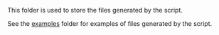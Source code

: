 This folder is used to store the files generated by the script.

See the [examples](./examples) folder for examples of files
generated by the script.
